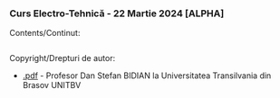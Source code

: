 ### Curs Electro-Tehnică - 22 Martie 2024 [ALPHA]

Contents/Continut: 

```sh
```

Copyright/Drepturi de autor:
* [.pdf](./.pdf) - Profesor Dan Stefan BIDIAN la Universitatea Transilvania din Brasov UNITBV
